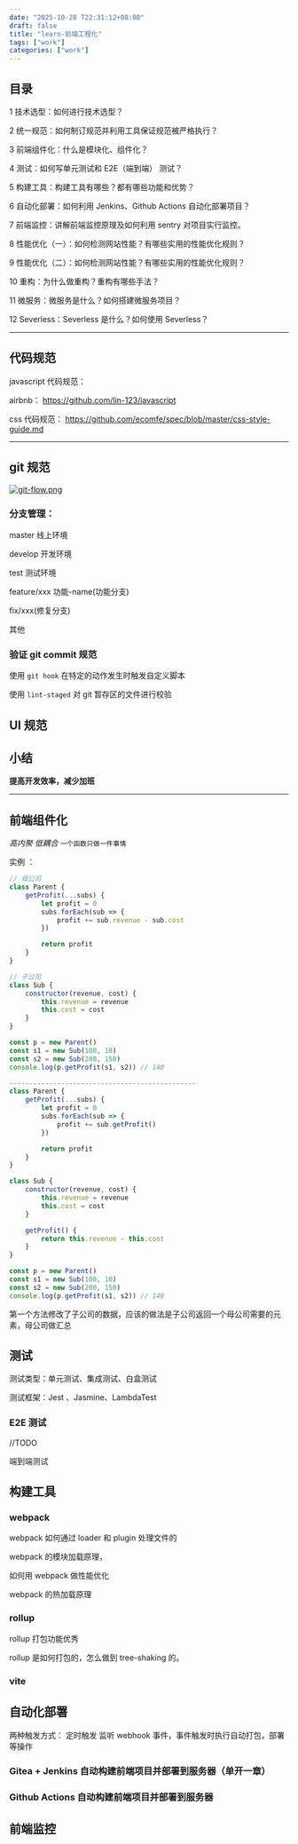 ```yaml
---
date: "2025-10-28 T22:31:12+08:00"
draft: false
title: "learn-前端工程化"
tags: ["work"]
categories: ["work"]
---
```


## 目录

1 技术选型：如何进行技术选型？

2 统一规范：如何制订规范并利用工具保证规范被严格执行？

3 前端组件化：什么是模块化、组件化？

4 测试：如何写单元测试和 E2E（端到端） 测试？

5 构建工具：构建工具有哪些？都有哪些功能和优势？

6 自动化部署：如何利用 Jenkins、Github Actions 自动化部署项目？

7 前端监控：讲解前端监控原理及如何利用 sentry 对项目实行监控。

8 性能优化（一）：如何检测网站性能？有哪些实用的性能优化规则？

9 性能优化（二）：如何检测网站性能？有哪些实用的性能优化规则？

10 重构：为什么做重构？重构有哪些手法？

11 微服务：微服务是什么？如何搭建微服务项目？

12 Severless：Severless 是什么？如何使用 Severless？

---

## 代码规范

javascript 代码规范：

airbnb：
https://github.com/lin-123/javascript

css 代码规范：
https://github.com/ecomfe/spec/blob/master/css-style-guide.md

---

## git 规范

[![git-flow.png](https://i.postimg.cc/q7N7KCbS/git-flow-e5218e44.png)](https://postimg.cc/LqMRKhM3)

### 分支管理：

master 线上环境

develop 开发环境

test 测试环境

feature/xxx 功能-name(功能分支)

fix/xxx(修复分支)

其他

### 验证 git commit 规范

使用 `git hook` 在特定的动作发生时触发自定义脚本

使用 `lint-staged` 对 git 暂存区的文件进行校验

## UI 规范

## 小结

**提高开发效率，减少加班**

---

## 前端组件化

_高内聚 低耦合_ `一个函数只做一件事情`

实例 ：

```js
// 母公司
class Parent {
    getProfit(...subs) {
        let profit = 0
        subs.forEach(sub => {
            profit += sub.revenue - sub.cost
        })

        return profit
    }
}

// 子公司
class Sub {
    constructor(revenue, cost) {
        this.revenue = revenue
        this.cost = cost
    }
}

const p = new Parent()
const s1 = new Sub(100, 10)
const s2 = new Sub(200, 150)
console.log(p.getProfit(s1, s2)) // 140

-----------------------------------------------
class Parent {
    getProfit(...subs) {
        let profit = 0
        subs.forEach(sub => {
            profit += sub.getProfit()
        })

        return profit
    }
}

class Sub {
    constructor(revenue, cost) {
        this.revenue = revenue
        this.cost = cost
    }

    getProfit() {
        return this.revenue - this.cost
    }
}

const p = new Parent()
const s1 = new Sub(100, 10)
const s2 = new Sub(200, 150)
console.log(p.getProfit(s1, s2)) // 140
```

第一个方法修改了子公司的数据，应该的做法是子公司返回一个母公司需要的元素，母公司做汇总

## 测试

测试类型：单元测试、集成测试、白盒测试

测试框架：Jest 、Jasmine、LambdaTest

### E2E 测试

//TODO

端到端测试

## 构建工具

### webpack

webpack 如何通过 loader 和 plugin 处理文件的

webpack 的模块加载原理，

如何用 webpack 做性能优化

webpack 的热加载原理

### rollup

rollup 打包功能优秀

rollup 是如何打包的，怎么做到 tree-shaking 的。

### vite

## 自动化部署

两种触发方式：
定时触发
监听 webhook 事件，事件触发时执行自动打包，部署等操作

### Gitea + Jenkins 自动构建前端项目并部署到服务器（单开一章）

### Github Actions 自动构建前端项目并部署到服务器

## 前端监控
